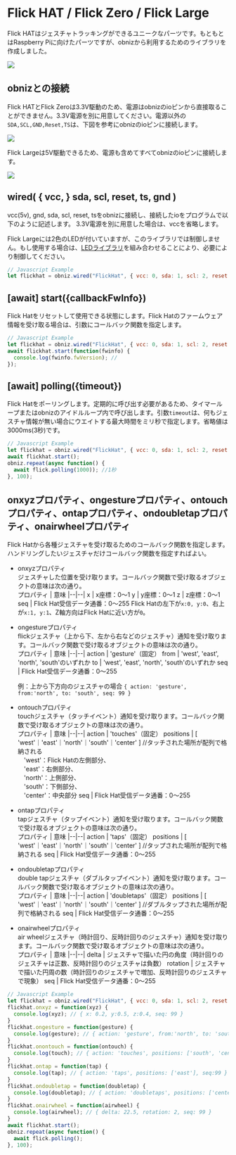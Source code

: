 # Flick HAT / Flick Zero / Flick Large


Flick HATはジェスチャトラッキングができるユニークなパーツです。もともとはRaspberry Piに向けたパーツですが、obnizから利用するためのライブラリを作成しました。

![](./flick_hat.png)



## obnizとの接続

Flick HATとFlick Zeroは3.3V駆動のため、電源はobnizのioピンから直接取ることができません。3.3V電源を別に用意してください。電源以外の`SDA,SCL,GND,Reset,TS`は、下図を参考にobnizのioピンに接続します。  

![](./flick_hat_wired.png)


Flick Largeは5V駆動できるため、電源も含めてすべてobnizのioピンに接続します。

![](./flick_large_wired.png)


## wired( { vcc, } sda, scl, reset, ts, gnd )

vcc(5v), gnd, sda, scl, reset, tsをobnizに接続し、接続したioをプログラムで以下のように記述します。
3.3V電源を別に用意した場合は、vccを省略します。

Flick Largeには2色のLEDが付いていますが、このライブラリでは制御しません。もし使用する場合は、[LEDライブラリ](https://obniz.io/sdk/parts/LED/README.md)を組み合わせることにより、必要により制御してください。

```javascript
// Javascript Example
let flickhat = obniz.wired("FlickHat", { vcc: 0, sda: 1, scl: 2, reset: 3, ts: 4, gnd: 5 });
```


## [await] start({callbackFwInfo})

Flick Hatをリセットして使用できる状態にします。Flick Hatのファームウェア情報を受け取る場合は、引数にコールバック関数を指定します。

```javascript
// Javascript Example
let flickhat = obniz.wired("FlickHat", { vcc: 0, sda: 1, scl: 2, reset: 3, ts: 4, gnd: 5 });
await flickhat.start(function(fwinfo) {
  console.log(fwinfo.fwVersion); //
});
```


## [await] polling({timeout})

Flick Hatをポーリングします。定期的に呼び出す必要があるため、タイマーループまたはobnizのアイドルループ内で呼び出します。引数`timeout`は、何もジェスチャ情報が無い場合にウエイトする最大時間をミリ秒で指定します。省略値は3000ms(3秒)です。

```javascript
// Javascript Example
let flickhat = obniz.wired("FlickHat", { vcc: 0, sda: 1, scl: 2, reset: 3, ts: 4, gnd: 5 });
await flickhat.start();
obniz.repeat(async function() {
  await flick.polling(1000)); //1秒
}, 100);
```

## onxyzプロパティ、ongestureプロパティ、ontouchプロパティ、ontapプロパティ、ondoubletapプロパティ、onairwheelプロパティ

Flick Hatから各種ジェスチャを受け取るためのコールバック関数を指定します。
ハンドリングしたいジェスチャだけコールバック関数を指定すればよい。

- onxyzプロパティ  
  ジェスチャした位置を受け取ります。コールバック関数で受け取るオブジェクトの意味は次の通り。  
  プロパティ | 意味
  |--|--|
  x | x座標：0～1
  y | y座標：0～1
  z | z座標：0～1
  seq | Flick Hat受信データ通番：0～255
  Flick Hatの左下が`x:0, y:0`、右上が`x:1, y:1`、Z軸方向はFlick Hatに近い方が`0`。


- ongestureプロパティ  
  flickジェスチャ（上から下、左から右などのジェスチャ）通知を受け取ります。コールバック関数で受け取るオブジェクトの意味は次の通り。  
  プロパティ | 意味
  |--|--|
  action | 'gesture'（固定）
  from | 'west', 'east', 'north', 'south'のいずれか
  to | 'west', 'east', 'north', 'south'のいずれか
  seq | Flick Hat受信データ通番：0～255

  例：上から下方向のジェスチャの場合 `{ action: 'gesture', from:'north', to: 'south', seq: 99 }`

- ontouchプロパティ  
  touchジェスチャ（タッチイベント）通知を受け取ります。コールバック関数で受け取るオブジェクトの意味は次の通り。  
  プロパティ | 意味
  |--|--|
  action | 'touches'（固定）
  positions | [ 'west'｜'east'｜'north'｜'south'｜'center' ] //タッチされた場所が配列で格納される<br>　'west'：Flick Hatの左側部分、<br>　'east'：右側部分、 <br>　'north'：上側部分、 <br>　'south'：下側部分、 <br>　'center'：中央部分
  seq | Flick Hat受信データ通番：0～255

- ontapプロパティ  
  tapジェスチャ（タップイベント）通知を受け取ります。コールバック関数で受け取るオブジェクトの意味は次の通り。  
  プロパティ | 意味
  |--|--|
  action | 'taps'（固定）
  positions | [ 'west'｜'east'｜'north'｜'south'｜'center' ] //タップされた場所が配列で格納される
  seq | Flick Hat受信データ通番：0～255

- ondoubletapプロパティ  
  double tapジェスチャ（ダブルタップイベント）通知を受け取ります。コールバック関数で受け取るオブジェクトの意味は次の通り。  
  プロパティ | 意味
  |--|--|
  action | 'doubletaps'（固定）
  positions | [ 'west'｜'east'｜'north'｜'south'｜'center' ] //ダブルタップされた場所が配列で格納される
  seq | Flick Hat受信データ通番：0～255

- onairwheelプロパティ  
  air wheelジェスチャ（時計回り、反時計回りのジェスチャ）通知を受け取ります。コールバック関数で受け取るオブジェクトの意味は次の通り。  
  プロパティ | 意味
  |--|--|
  delta | ジェスチャで描いた円の角度（時計回りのジェスチャは正数、反時計回りのジェスチャは負数）
  rotation | ジェスチャで描いた円周の数（時計回りのジェスチャで増加、反時計回りのジェスチャで現象）
  seq | Flick Hat受信データ通番：0～255



```javascript
// Javascript Example
let flickhat = obniz.wired("FlickHat", { vcc: 0, sda: 1, scl: 2, reset: 3, ts: 4, gnd: 5 });
flickhat.onxyz = function(xyz) {
  console.log(xyz); // { x: 0.2, y:0.5, z:0.4, seq: 99 }
}
flickhat.ongesture = function(gesture) {
  console.log(gesture); // { action: 'gesture', from:'north', to: 'south', seq: 99 }
}
flickhat.onontouch = function(ontouch) {
  console.log(touch); // { action: 'touches', positions: ['south', 'center'], seq: 99 }
}
flickhat.ontap = function(tap) {
  console.log(tap); // { action: 'taps', positions: ['east'], seq:99 }
}
flickhat.ondoubletap = function(doubletap) {
  console.log(doubletap); // { action: 'doubletaps', positions: ['center'], seq: 99 }
}
flickhat.onairwheel = function(airwheel) {
  console.log(airwheel); // { delta: 22.5, rotation: 2, seq: 99 }
}
await flickhat.start();
obniz.repeat(async function() {
  await flick.polling();
}, 100);
```
